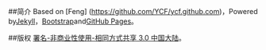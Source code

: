 ##简介
Based on [Feng] (https://github.com/YCF/ycf.github.com)，Powered by[Jekyll](https://github.com/mojombo/jekyll)，[Bootstrap](http://twitter.github.com/bootstrap/)and[GitHub Pages](http://pages.github.com/)。

##版权
[署名-非商业性使用-相同方式共享 3.0 中国大陆](http://creativecommons.org/licenses/by-nc-sa/3.0/cn/)。